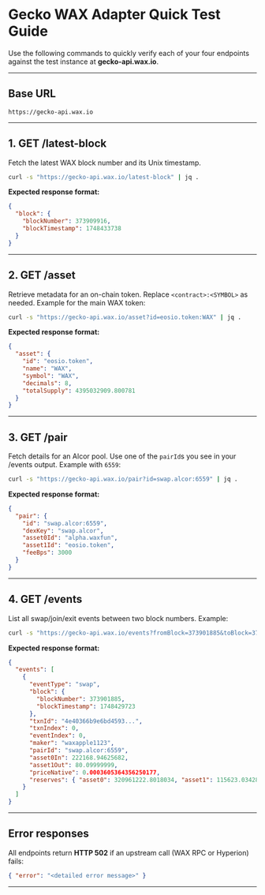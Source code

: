 # Gecko WAX Adapter Quick Test Guide

Use the following commands to quickly verify each of your four endpoints against the test instance at **gecko-api.wax.io**.

---

## Base URL

```
https://gecko-api.wax.io
```

---

## 1. GET /latest-block

Fetch the latest WAX block number and its Unix timestamp.

```bash
curl -s "https://gecko-api.wax.io/latest-block" | jq .
```

**Expected response format:**

```json
{
  "block": {
    "blockNumber": 373909916,
    "blockTimestamp": 1748433738
  }
}
```

---

## 2. GET /asset

Retrieve metadata for an on-chain token. Replace `<contract>:<SYMBOL>` as needed. Example for the main WAX token:

```bash
curl -s "https://gecko-api.wax.io/asset?id=eosio.token:WAX" | jq .
```

**Expected response format:**

```json
{
  "asset": {
    "id": "eosio.token",
    "name": "WAX",
    "symbol": "WAX",
    "decimals": 8,
    "totalSupply": 4395032909.800781
  }
}
```

---

## 3. GET /pair

Fetch details for an Alcor pool. Use one of the `pairId`s you see in your /events output. Example with `6559`:

```bash
curl -s "https://gecko-api.wax.io/pair?id=swap.alcor:6559" | jq .
```

**Expected response format:**

```json
{
  "pair": {
    "id": "swap.alcor:6559",
    "dexKey": "swap.alcor",
    "asset0Id": "alpha.waxfun",
    "asset1Id": "eosio.token",
    "feeBps": 3000
  }
}
```

---

## 4. GET /events

List all swap/join/exit events between two block numbers. Example:

```bash
curl -s "https://gecko-api.wax.io/events?fromBlock=373901885&toBlock=373901885" | jq .
```

**Expected response format:**

```json
{
  "events": [
    {
      "eventType": "swap",
      "block": {
        "blockNumber": 373901885,
        "blockTimestamp": 1748429723
      },
      "txnId": "4e40366b9e6bd4593...",
      "txnIndex": 0,
      "eventIndex": 0,
      "maker": "waxapple1123",
      "pairId": "swap.alcor:6559",
      "asset0In": 222168.94625682,
      "asset1Out": 80.09999999,
      "priceNative": 0.0003605364356250177,
      "reserves": { "asset0": 320961222.8018034, "asset1": 115623.03428906 }
    }
  ]
}
```

---

## Error responses

All endpoints return **HTTP 502** if an upstream call (WAX RPC or Hyperion) fails:

```json
{ "error": "<detailed error message>" }
```

---

